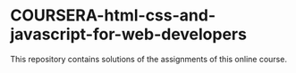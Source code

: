 # COURSERA-html-css-and-javascript-for-web-developers
This repository contains solutions of the assignments of this online course.
